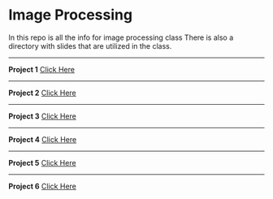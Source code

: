 #   Image Processing

In this repo is all the info for image processing class
There is also a directory with slides that are utilized in the class. 

---

**Project 1**
[Click Here](./project_1/README.md)

---

**Project 2**
[Click Here](./project_2/README.md)

---

**Project 3**
[Click Here](./project_3/README.md)

---

**Project 4**
[Click Here](./project_4/README.md)

---

**Project 5**
[Click Here](./project_5/README.md)

---

**Project 6**
[Click Here](./project_6/README.md)

